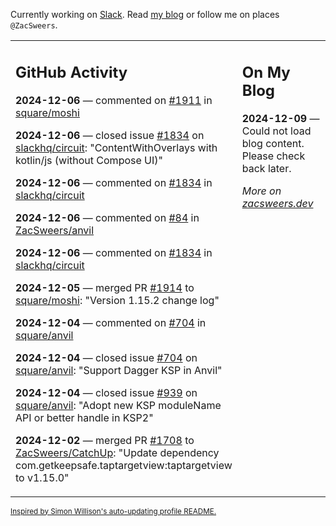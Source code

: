 Currently working on [Slack](https://slack.com/). Read [my blog](https://zacsweers.dev/) or follow me on places `@ZacSweers`.

<table><tr><td valign="top" width="60%">

## GitHub Activity
<!-- githubActivity starts -->
**2024-12-06** — commented on [#1911](https://github.com/square/moshi/issues/1911#issuecomment-2524495238) in [square/moshi](https://github.com/square/moshi)

**2024-12-06** — closed issue [#1834](https://github.com/slackhq/circuit/issues/1834) on [slackhq/circuit](https://github.com/slackhq/circuit): "ContentWithOverlays with kotlin/js (without Compose UI)"

**2024-12-06** — commented on [#1834](https://github.com/slackhq/circuit/issues/1834#issuecomment-2523843383) in [slackhq/circuit](https://github.com/slackhq/circuit)

**2024-12-06** — commented on [#84](https://github.com/ZacSweers/anvil/issues/84#issuecomment-2523490545) in [ZacSweers/anvil](https://github.com/ZacSweers/anvil)

**2024-12-06** — commented on [#1834](https://github.com/slackhq/circuit/issues/1834#issuecomment-2523481023) in [slackhq/circuit](https://github.com/slackhq/circuit)

**2024-12-05** — merged PR [#1914](https://github.com/square/moshi/pull/1914) to [square/moshi](https://github.com/square/moshi): "Version 1.15.2 change log"

**2024-12-04** — commented on [#704](https://github.com/square/anvil/issues/704#issuecomment-2518520535) in [square/anvil](https://github.com/square/anvil)

**2024-12-04** — closed issue [#704](https://github.com/square/anvil/issues/704) on [square/anvil](https://github.com/square/anvil): "Support Dagger KSP in Anvil"

**2024-12-04** — closed issue [#939](https://github.com/square/anvil/issues/939) on [square/anvil](https://github.com/square/anvil): "Adopt new KSP moduleName API or better handle in KSP2"

**2024-12-02** — merged PR [#1708](https://github.com/ZacSweers/CatchUp/pull/1708) to [ZacSweers/CatchUp](https://github.com/ZacSweers/CatchUp): "Update dependency com.getkeepsafe.taptargetview:taptargetview to v1.15.0"
<!-- githubActivity ends -->
</td><td valign="top" width="40%">

## On My Blog
<!-- blog starts -->
**2024-12-09** — Could not load blog content. Please check back later.
<!-- blog ends -->
_More on [zacsweers.dev](https://zacsweers.dev/)_
</td></tr></table>

<sub><a href="https://simonwillison.net/2020/Jul/10/self-updating-profile-readme/">Inspired by Simon Willison's auto-updating profile README.</a></sub>
